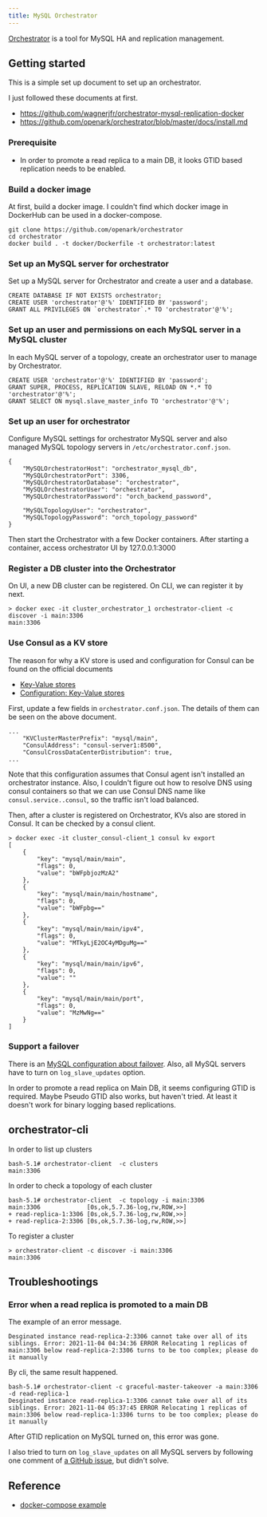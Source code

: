 ```yaml
---
title: MySQL Orchestrator
---
```


[Orchestrator](https://github.com/openark/orchestrator) is a tool for MySQL HA and replication management.


Getting started
---

This is a simple set up document to set up an orchestrator.

I just followed these documents at first.
- https://github.com/wagnerjfr/orchestrator-mysql-replication-docker
- https://github.com/openark/orchestrator/blob/master/docs/install.md

### Prerequisite

- In order to promote a read replica to a main DB, it looks GTID based replication needs to be enabled.

### Build a docker image

At first, build a docker image.
I couldn't find which docker image in DockerHub can be used in a docker-compose.

```
git clone https://github.com/openark/orchestrator
cd orchestrator
docker build . -t docker/Dockerfile -t orchestrator:latest
```

### Set up an MySQL server for orchestrator

Set up a MySQL server for Orchestrator and create a user and a database.

```
CREATE DATABASE IF NOT EXISTS orchestrator;
CREATE USER 'orchestrator'@'%' IDENTIFIED BY 'password';
GRANT ALL PRIVILEGES ON `orchestrator`.* TO 'orchestrator'@'%';
```

### Set up an user and permissions on each MySQL server in a MySQL cluster

In each MySQL server of a topology, create an orchestrator user to manage by Orchestrator.

```
CREATE USER 'orchestrator'@'%' IDENTIFIED BY 'password';
GRANT SUPER, PROCESS, REPLICATION SLAVE, RELOAD ON *.* TO 'orchestrator'@'%';
GRANT SELECT ON mysql.slave_master_info TO 'orchestrator'@'%';
```

### Set up an user for orchestrator

Configure MySQL settings for orchestrator MySQL server and also managed MySQL topology servers in `/etc/orchestrator.conf.json`.

```
{
    "MySQLOrchestratorHost": "orchestrator_mysql_db",
    "MySQLOrchestratorPort": 3306,
    "MySQLOrchestratorDatabase": "orchestrator",
    "MySQLOrchestratorUser": "orchestrator",
    "MySQLOrchestratorPassword": "orch_backend_password",

    "MySQLTopologyUser": "orchestrator",
    "MySQLTopologyPassword": "orch_topology_password"
}
```

Then start the Orchestrator with a few Docker containers.
After starting a container, access orchestrator UI by 127.0.0.1:3000


### Register a DB cluster into the Orchestrator

On UI, a new DB cluster can be registered.
On CLI, we can register it by next.
```
> docker exec -it cluster_orchestrator_1 orchestrator-client -c discover -i main:3306
main:3306
```

### Use Consul as a KV store

The reason for why a KV store is used and configuration for Consul can be found on the official documents
- [Key-Value stores](https://github.com/openark/orchestrator/blob/master/docs/kv.md)
- [Configuration: Key-Value stores](https://github.com/openark/orchestrator/blob/master/docs/configuration-kv.md)

First, update a few fields in `orchestrator.conf.json`.
The details of them can be seen on the above document.

```
...
    "KVClusterMasterPrefix": "mysql/main",
    "ConsulAddress": "consul-server1:8500",
    "ConsulCrossDataCenterDistribution": true,
...
```

Note that this configuration assumes that Consul agent isn't installed an orchestrator instance.
Also, I couldn't figure out how to resolve DNS using consul containers so that we can use Consul DNS name like `consul.service..consul`, so the traffic isn't load balanced.


Then, after a cluster is registered on Orchestrator, KVs also are stored in Consul.
It can be checked by a consul client.

```
> docker exec -it cluster_consul-client_1 consul kv export
[
	{
		"key": "mysql/main/main",
		"flags": 0,
		"value": "bWFpbjozMzA2"
	},
	{
		"key": "mysql/main/main/hostname",
		"flags": 0,
		"value": "bWFpbg=="
	},
	{
		"key": "mysql/main/main/ipv4",
		"flags": 0,
		"value": "MTkyLjE2OC4yMDguMg=="
	},
	{
		"key": "mysql/main/main/ipv6",
		"flags": 0,
		"value": ""
	},
	{
		"key": "mysql/main/main/port",
		"flags": 0,
		"value": "MzMwNg=="
	}
]
```


### Support a failover

There is an [MySQL configuration about failover](https://github.com/openark/orchestrator/blob/master/docs/configuration-recovery.md#mysql-configuration).
Also, all MySQL servers have to turn on `log_slave_updates` option.

In order to promote a read replica on Main DB, it seems configuring GTID is required.
Maybe Pseudo GTID also works, but haven't tried.
At least it doesn't work for binary logging based replications.


orchestrator-cli
---

In order to list up clusters
```
bash-5.1# orchestrator-client  -c clusters
main:3306
```

In order to check a topology of each cluster
```
bash-5.1# orchestrator-client  -c topology -i main:3306
main:3306             [0s,ok,5.7.36-log,rw,ROW,>>]
+ read-replica-1:3306 [0s,ok,5.7.36-log,rw,ROW,>>]
+ read-replica-2:3306 [0s,ok,5.7.36-log,rw,ROW,>>]
```

To register a cluster
```
> orchestrator-client -c discover -i main:3306
main:3306
```


Troubleshootings
---

### Error when a read replica is promoted to a main DB
The example of an error message.
```
Desginated instance read-replica-2:3306 cannot take over all of its siblings. Error: 2021-11-04 04:34:36 ERROR Relocating 1 replicas of main:3306 below read-replica-2:3306 turns to be too complex; please do it manually
```

By cli, the same result happened.
```
bash-5.1# orchestrator-client -c graceful-master-takeover -a main:3306 -d read-replica-1
Desginated instance read-replica-1:3306 cannot take over all of its siblings. Error: 2021-11-04 05:37:45 ERROR Relocating 1 replicas of main:3306 below read-replica-1:3306 turns to be too complex; please do it manually
```

After GTID replication on MySQL turned on, this error was gone.

I also tried to turn on `log_slave_updates` on all MySQL servers by following one comment of [a GitHub issue](https://github.com/openark/orchestrator/issues/876), but didn't solve.



Reference
---
- [docker-compose example](https://github.com/at-ishikawa/at-ishikawa.github.io/tree/main/examples/mysql/cluster)
